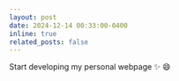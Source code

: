 ```yaml
---
layout: post
date: 2024-12-14 00:33:00-0400
inline: true
related_posts: false
---
```


Start developing my personal webpage :sparkles: :smile:
